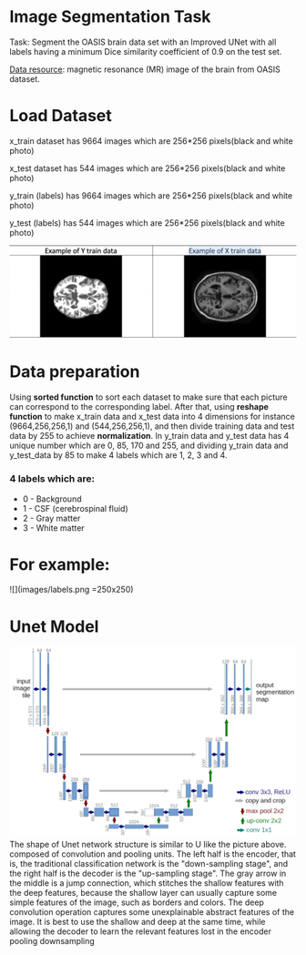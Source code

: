 # Image Segmentation Task
Task: Segment the OASIS brain data set with an Improved UNet with all labels having a minimum Dice
similarity coefficient of 0.9 on the test set.

[Data resource](https://cloudstor.aarnet.edu.au/plus/s/n5aZ4XX1WBKp6HZ): magnetic resonance (MR) image of the brain from OASIS dataset.

# Load Dataset
x_train dataset has 9664 images which are 256*256 pixels(black and white photo)

x_test dataset has 544 images which are 256*256 pixels(black and white photo)

y_train (labels) has 9664 images which are 256*256 pixels(black and white photo)

y_test (labels) has 544 images which are 256*256 pixels(black and white photo)

![](images/example.png)

# Data preparation

 Using **sorted function** to sort each dataset to make sure that each picture can correspond to the corresponding label. After that, using **reshape function** to make x_train data and x_test data into 4 dimensions for instance (9664,256,256,1) and (544,256,256,1), and then divide training data and test data by 255 to achieve **normalization**. In y_train data and y_test data has 4 unique number which are 0, 85, 170 and 255, and dividing y_train data and y_test_data by 85 to make 4 labels which are 1, 2, 3 and 4.


### 4 labels which are:
* 0 - Background
* 1 - CSF (cerebrospinal fluid)
* 2 - Gray matter
* 3 - White matter

# For example:
![](images/labels.png =250x250)

# Unet Model
![](images/UNET.jpg)
The shape of Unet network structure is similar to U like the picture above. composed of convolution and pooling units. The left half is the encoder, that is, the traditional classification network is the "down-sampling stage", and the right half is the decoder is the "up-sampling stage". The gray arrow in the middle is a jump connection, which stitches the shallow features with the deep features, because the shallow layer can usually capture some simple features of the image, such as borders and colors. The deep convolution operation captures some unexplainable abstract features of the image. It is best to use the shallow and deep at the same time, while allowing the decoder to learn the relevant features lost in the encoder pooling downsampling